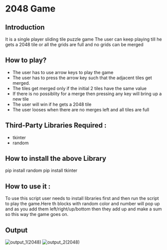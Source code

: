 # 2048 Game
## Introduction
It is a single player sliding tile puzzle game
The user can keep playing till he gets a 2048 tile or all the grids are full and no grids can be merged
## How to play?
- The user has to use arrow keys to play the game
- The user has to press the arrow key such that the adjacent tiles get merged.
- The tiles get merged only if the initial 2 tiles have the same value
- If there is no possiblity for a merge then pressing any key will bring up a new tile
- The user will win if he gets a 2048 tile
- The user looses when there are no merges left and all tiles are full
## Third-Party Libraries Required :
- tkinter 
- random

## How to install the above Library
pip install random
pip install tkinter

## How to use it :
To use this script user needs to install libraries first and then run the script to play the game.Here th blocks with random color and number will pop up and as you add them left/right/up/bottom then they add up and make a sum so this way the game goes on.

## Output
![output_1(2048)](https://user-images.githubusercontent.com/71593494/124394134-a52d5880-dd1b-11eb-9c00-c9df68704fe6.png)
![output_2(2048)](https://user-images.githubusercontent.com/71593494/124394136-a6f71c00-dd1b-11eb-91fd-1b4d75eb635e.png)
